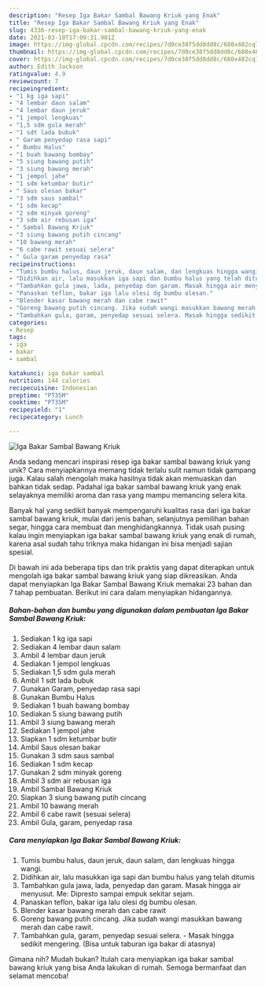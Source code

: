 ```yaml
---
description: "Resep Iga Bakar Sambal Bawang Kriuk yang Enak"
title: "Resep Iga Bakar Sambal Bawang Kriuk yang Enak"
slug: 4336-resep-iga-bakar-sambal-bawang-kriuk-yang-enak
date: 2021-03-10T17:09:31.901Z
image: https://img-global.cpcdn.com/recipes/7d0ce38f5dd8dd8c/680x482cq70/iga-bakar-sambal-bawang-kriuk-foto-resep-utama.jpg
thumbnail: https://img-global.cpcdn.com/recipes/7d0ce38f5dd8dd8c/680x482cq70/iga-bakar-sambal-bawang-kriuk-foto-resep-utama.jpg
cover: https://img-global.cpcdn.com/recipes/7d0ce38f5dd8dd8c/680x482cq70/iga-bakar-sambal-bawang-kriuk-foto-resep-utama.jpg
author: Edith Jackson
ratingvalue: 4.9
reviewcount: 7
recipeingredient:
- "1 kg iga sapi"
- "4 lembar daun salam"
- "4 lembar daun jeruk"
- "1 jempol lengkuas"
- "1,5 sdm gula merah"
- "1 sdt lada bubuk"
- " Garam penyedap rasa sapi"
- " Bumbu Halus"
- "1 buah bawang bombay"
- "5 siung bawang putih"
- "3 siung bawang merah"
- "1 jempol jahe"
- "1 sdm ketumbar butir"
- " Saus olesan bakar"
- "3 sdm saus sambal"
- "1 sdm kecap"
- "2 sdm minyak goreng"
- "3 sdm air rebusan iga"
- " Sambal Bawang Kriuk"
- "3 siung bawang putih cincang"
- "10 bawang merah"
- "6 cabe rawit sesuai selera"
- " Gula garam penyedap rasa"
recipeinstructions:
- "Tumis bumbu halus, daun jeruk, daun salam, dan lengkuas hingga wangi."
- "Didihkan air, lalu masukkan iga sapi dan bumbu halus yang telah ditumis"
- "Tambahkan gula jawa, lada, penyedap dan garam. Masak hingga air menyusut. Me: Dipresto sampai empuk sekitar sejam."
- "Panaskan teflon, bakar iga lalu olesi dg bumbu olesan."
- "Blender kasar bawang merah dan cabe rawit"
- "Goreng bawang putih cincang. Jika sudah wangi masukkan bawang merah dan cabe rawit."
- "Tambahkan gula, garam, penyedap sesuai selera. Masak hingga sedikit mengering. (Bisa untuk taburan iga bakar di atasnya)"
categories:
- Resep
tags:
- iga
- bakar
- sambal

katakunci: iga bakar sambal 
nutrition: 144 calories
recipecuisine: Indonesian
preptime: "PT35M"
cooktime: "PT35M"
recipeyield: "1"
recipecategory: Lunch

---
```



![Iga Bakar Sambal Bawang Kriuk](https://img-global.cpcdn.com/recipes/7d0ce38f5dd8dd8c/680x482cq70/iga-bakar-sambal-bawang-kriuk-foto-resep-utama.jpg)

Anda sedang mencari inspirasi resep iga bakar sambal bawang kriuk yang unik? Cara menyiapkannya memang tidak terlalu sulit namun tidak gampang juga. Kalau salah mengolah maka hasilnya tidak akan memuaskan dan bahkan tidak sedap. Padahal iga bakar sambal bawang kriuk yang enak selayaknya memiliki aroma dan rasa yang mampu memancing selera kita.

Banyak hal yang sedikit banyak mempengaruhi kualitas rasa dari iga bakar sambal bawang kriuk, mulai dari jenis bahan, selanjutnya pemilihan bahan segar, hingga cara membuat dan menghidangkannya. Tidak usah pusing kalau ingin menyiapkan iga bakar sambal bawang kriuk yang enak di rumah, karena asal sudah tahu triknya maka hidangan ini bisa menjadi sajian spesial.




Di bawah ini ada beberapa tips dan trik praktis yang dapat diterapkan untuk mengolah iga bakar sambal bawang kriuk yang siap dikreasikan. Anda dapat menyiapkan Iga Bakar Sambal Bawang Kriuk memakai 23 bahan dan 7 tahap pembuatan. Berikut ini cara dalam menyiapkan hidangannya.

<!--inarticleads1-->

##### Bahan-bahan dan bumbu yang digunakan dalam pembuatan Iga Bakar Sambal Bawang Kriuk:

1. Sediakan 1 kg iga sapi
1. Sediakan 4 lembar daun salam
1. Ambil 4 lembar daun jeruk
1. Sediakan 1 jempol lengkuas
1. Sediakan 1,5 sdm gula merah
1. Ambil 1 sdt lada bubuk
1. Gunakan  Garam, penyedap rasa sapi
1. Gunakan  Bumbu Halus
1. Sediakan 1 buah bawang bombay
1. Sediakan 5 siung bawang putih
1. Ambil 3 siung bawang merah
1. Sediakan 1 jempol jahe
1. Siapkan 1 sdm ketumbar butir
1. Ambil  Saus olesan bakar
1. Gunakan 3 sdm saus sambal
1. Sediakan 1 sdm kecap
1. Gunakan 2 sdm minyak goreng
1. Ambil 3 sdm air rebusan iga
1. Ambil  Sambal Bawang Kriuk
1. Siapkan 3 siung bawang putih cincang
1. Ambil 10 bawang merah
1. Ambil 6 cabe rawit (sesuai selera)
1. Ambil  Gula, garam, penyedap rasa




<!--inarticleads2-->

##### Cara menyiapkan Iga Bakar Sambal Bawang Kriuk:

1. Tumis bumbu halus, daun jeruk, daun salam, dan lengkuas hingga wangi.
1. Didihkan air, lalu masukkan iga sapi dan bumbu halus yang telah ditumis
1. Tambahkan gula jawa, lada, penyedap dan garam. Masak hingga air menyusut. Me: Dipresto sampai empuk sekitar sejam.
1. Panaskan teflon, bakar iga lalu olesi dg bumbu olesan.
1. Blender kasar bawang merah dan cabe rawit
1. Goreng bawang putih cincang. Jika sudah wangi masukkan bawang merah dan cabe rawit.
1. Tambahkan gula, garam, penyedap sesuai selera. - Masak hingga sedikit mengering. (Bisa untuk taburan iga bakar di atasnya)




Gimana nih? Mudah bukan? Itulah cara menyiapkan iga bakar sambal bawang kriuk yang bisa Anda lakukan di rumah. Semoga bermanfaat dan selamat mencoba!
